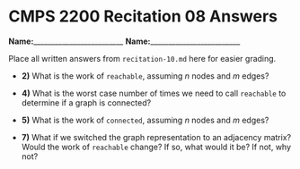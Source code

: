 # CMPS 2200 Recitation 08 Answers

**Name:**_________________________
**Name:**_________________________


Place all written answers from `recitation-10.md` here for easier grading.



- **2)** What is the work of `reachable`, assuming $n$ nodes and $m$ edges?

- **4)** What is the worst case number of times we need to call `reachable` to determine if a graph is connected?

- **5)** What is the work of `connected`, assuming $n$ nodes and $m$ edges?

- **7)** What if we switched the graph representation to an adjacency matrix? Would the work of `reachable` change? If so, what would it be? If not, why not?
